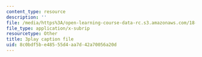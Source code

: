 ```yaml
---
content_type: resource
description: ''
file: /media/https%3A/open-learning-course-data-rc.s3.amazonaws.com/18-06sc-linear-algebra-fall-2011/8c0bdf5be48555d4aa7d42a70056a20d_h9aDgvW59TU.vtt
file_type: application/x-subrip
resourcetype: Other
title: 3play caption file
uid: 8c0bdf5b-e485-55d4-aa7d-42a70056a20d
---
```

